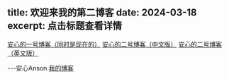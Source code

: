 title: 欢迎来我的第二博客
date: 2024-03-18
excerpt: 点击标题查看详情
---
[安心的一号博客（同时是现在的）](https://blog.ognn.xyz/)
[安心的二号博客（中文版）](https://b2.ognn.xyz/)
[安心的二号博客（英文版）](https://b3.ognn.xyz/)

---安心Anson [我的博客](b2.ognn.top)